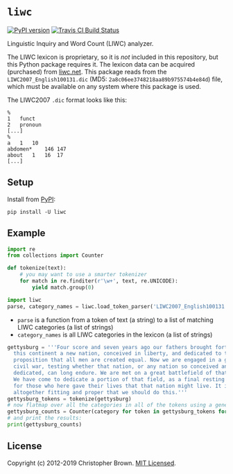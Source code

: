 # `liwc`

[![PyPI version](https://badge.fury.io/py/liwc.svg)](https://pypi.org/project/liwc/)
[![Travis CI Build Status](https://travis-ci.org/chbrown/liwc-python.svg?branch=master)](https://travis-ci.org/chbrown/liwc-python)

Linguistic Inquiry and Word Count (LIWC) analyzer.

The LIWC lexicon is proprietary, so it is _not_ included in this repository,
but this Python package requires it.
The lexicon data can be acquired (purchased) from [liwc.net](http://liwc.net/).
This package reads from the `LIWC2007_English100131.dic` (MD5: `2a8c06ee3748218aa89b975574b4e84d`) file,
which must be available on any system where this package is used.

The LIWC2007 `.dic` format looks like this:

    %
    1   funct
    2   pronoun
    [...]
    %
    a   1   10
    abdomen*    146 147
    about   1   16  17
    [...]


## Setup

Install from [PyPI](https://pypi.python.org/pypi/liwc):

    pip install -U liwc


## Example

```python
import re
from collections import Counter

def tokenize(text):
    # you may want to use a smarter tokenizer
    for match in re.finditer(r'\w+', text, re.UNICODE):
        yield match.group(0)

import liwc
parse, category_names = liwc.load_token_parser('LIWC2007_English100131.dic')
```

* `parse` is a function from a token of text (a string) to a list of matching LIWC categories (a list of strings)
* `category_names` is all LIWC categories in the lexicon (a list of strings)

```python
gettysburg = '''Four score and seven years ago our fathers brought forth on
  this continent a new nation, conceived in liberty, and dedicated to the
  proposition that all men are created equal. Now we are engaged in a great
  civil war, testing whether that nation, or any nation so conceived and so
  dedicated, can long endure. We are met on a great battlefield of that war.
  We have come to dedicate a portion of that field, as a final resting place
  for those who here gave their lives that that nation might live. It is
  altogether fitting and proper that we should do this.'''
gettysburg_tokens = tokenize(gettysburg)
# now flatmap over all the categories in all of the tokens using a generator:
gettysburg_counts = Counter(category for token in gettysburg_tokens for category in parse(token))
# and print the results:
print(gettysburg_counts)
```


## License

Copyright (c) 2012-2019 Christopher Brown.
[MIT Licensed](LICENSE.txt).
